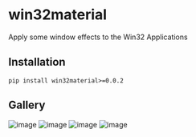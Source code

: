 # win32material
Apply some window effects to the Win32 Applications

## Installation
```console
pip install win32material>=0.0.2
```

## Gallery
![image](https://github.com/littlewhitecloud/win32material/assets/71159641/ffcea60c-718a-4315-9069-c1e4abc3f4cd)
![image](https://github.com/littlewhitecloud/win32material/assets/71159641/c9e522c5-d8c5-4563-a0e5-7fef39366a1d)
![image](https://github.com/littlewhitecloud/win32material/assets/71159641/787b8dec-3850-47ac-8c21-3441a4976b65)
![image](https://github.com/littlewhitecloud/win32material/assets/71159641/dd3f26d6-fa07-44be-9f7a-245d371cda5f)
